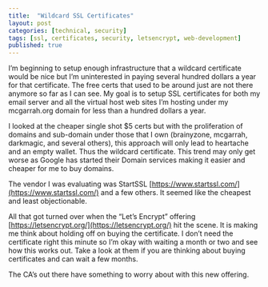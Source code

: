 ```yaml
---
title:  "Wildcard SSL Certificates"
layout: post
categories: [technical, security]
tags: [ssl, certificates, security, letsencrypt, web-development]
published: true
---
```


I’m beginning to setup enough infrastructure that a wildcard certificate would be nice but I’m uninterested in paying several hundred dollars a year for that certificate. The free certs that used to be around just are not there anymore so far as I can see. My goal is to setup SSL certificates for both my email server and all the virtual host web sites I’m hosting under my mcgarrah.org domain for less than a hundred dollars a year.

<!-- excerpt-end -->

I looked at the cheaper single shot $5 certs but with the proliferation of domains and sub-domain under those that I own (brainyzone, mcgarrah, darkmagic, and several others), this approach will only lead to heartache and an empty wallet.  Thus the wildcard certificate. This trend may only get worse as Google has started their Domain services making it easier and cheaper for me to buy domains.

The vendor I was evaluating was StartSSL [https://www.startssl.com/](https://www.startssl.com/) and a few others. It seemed like the cheapest and least objectionable.

All that got turned over when the “Let’s Encrypt” offering [https://letsencrypt.org/](https://letsencrypt.org/) hit the scene. It is making me think about holding off on buying the certificate. I don’t need the certificate right this minute so I’m okay with waiting a month or two and see how this works out. Take a look at them if you are thinking about buying certificates and can wait a few months.

The CA’s out there have something to worry about with this new offering.
